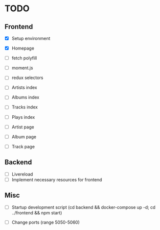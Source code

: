 # TODO

## Frontend

- [x] Setup environment
- [x] Homepage

- [ ] fetch polyfill
- [ ] moment.js
- [ ] redux selectors

- [ ] Artists index
- [ ] Albums index
- [ ] Tracks index
- [ ] Plays index
- [ ] Artist page
- [ ] Album page
- [ ] Track page

## Backend

- [ ] Livereload
- [ ] Implement necessary resources for frontend

## Misc

- [ ] Startup development script (cd backend && docker-compose up -d; cd ../frontend && npm start)
- [ ] Change ports (range 5050-5060)

